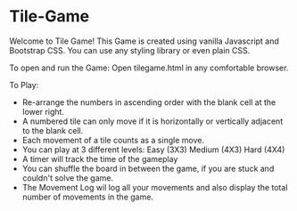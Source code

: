 # Tile-Game


Welcome to Tile Game!
This Game is created using vanilla Javascript and Bootstrap CSS.
You can use any styling library or even plain CSS.

To open and run the Game:
Open tilegame.html in any comfortable browser.

To Play:
 * Re-arrange the numbers in ascending order with the blank cell at the lower right. 
 * A numbered tile can only move if it is horizontally or vertically adjacent to the blank cell.
 * Each movement of a tile counts as a single move.
 * You can play at 3 different levels: 
        Easy (3X3)
        Medium (4X3)
        Hard (4X4)
 * A timer will track the time of the gameplay
 * You can shuffle the board in between the game, if you are stuck and couldn't solve the game.
 * The Movement Log wil log all your movements and also display the total number of movements in the game.
